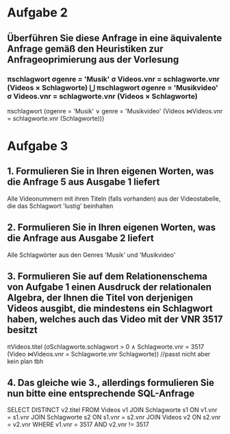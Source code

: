 # Aufgabe 2

## Überführen Sie diese Anfrage in eine äquivalente Anfrage gemäß den Heuristiken zur Anfrageoprimierung aus der Vorlesung

### πschlagwort σgenre = 'Musik' σ Videos.vnr = schlagworte.vnr (Videos × Schlagworte) ⋃ πschlagwort σgenre = 'Musikvideo' σ Videos.vnr = schlagworte.vnr (Videos × Schlagworte)

πschlagwort (σgenre = 'Musik' ∨ genre = 'Musikvideo' (Videos ⋈Videos.vnr = schlagworte.vnr (Schlagworte)))


# Aufgabe 3

## 1. Formulieren Sie in Ihren eigenen Worten, was die Anfrage 5 aus Ausgabe 1 liefert

Alle Videonummern mit ihren Titeln (falls vorhanden) aus der Videostabelle, die das Schlagwort 'lustig' beinhalten

## 2. Formulieren Sie in Ihren eigenen Worten, was die Anfrage aus Ausgabe 2 liefert

Alle Schlagwörter aus den Genres 'Musik' und 'Musikvideo'

## 3. Formulieren Sie auf dem Relationenschema von Aufgabe 1 einen Ausdruck der relationalen Algebra, der Ihnen die Titel von derjenigen Videos ausgibt, die mindestens ein Schlagwort haben, welches auch das Video mit der VNR 3517 besitzt

πVideos.titel (σSchlagworte.schlagwort > 0 ∧ Schlagworte.vnr = 3517 (Video ⋈Videos.vnr = Schlagworte.vnr Schlagworte)) //passt nicht aber kein plan tbh

## 4. Das gleiche wie 3., allerdings formulieren Sie nun bitte eine entsprechende SQL-Anfrage

SELECT DISTINCT v2.titel 
FROM Videos v1
JOIN Schlagworte s1 ON v1.vnr = s1.vnr
JOIN Schlagworte s2 ON s1.vnr = s2.vnr
JOIN Videos v2 ON s2.vnr = v2.vnr
WHERE v1.vnr = 3517 AND v2.vnr != 3517



